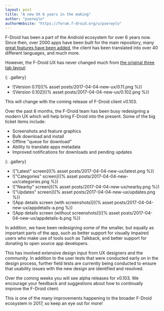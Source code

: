 ```yaml
---
layout: post
title: "A new UX 6 years in the making"
author: "pserwylo"
authorWebsite: "https://forum.f-droid.org/u/pserwylo"
---
```


F-Droid has been a part of the Android ecosystem for over 6 years now.
Since then, over 2000 apps have been built for the main repository,
many [great features have been added](https://gitlab.com/fdroid/fdroidclient/blob/master/CHANGELOG.md),
the client has been translated into over 40 different languages,
and much more.

However, the F-Droid UX has never changed much from [the original three tab layout](https://f-droid.org/posts/f-droid-repository-alpha/):

{: .gallery}
 * ![Version 0.11]({% asset posts/2017-04-04-new-ux/0.11.png %})
 * ![Version 0.102]({% asset posts/2017-04-04-new-ux/0.102.png %})

This will change with the coming release of F-Droid client v0.103.

Over the past 6 months, the F-Droid team has been busy redesigning a modern UX which will help bring F-Droid into the present.
Some of the big ticket items include:

 * Screenshots and feature graphics
 * Bulk download and install
 * Offline "queue for download"
 * Ability to translate apps metadata
 * Improved notifications for downloads and pending updates

{: .gallery}
 * !["Latest" screen]({% asset posts/2017-04-04-new-ux/latest.png %})
 * !["Categories" screen]({% asset posts/2017-04-04-new-ux/categories.png %})
 * !["Nearby" screen]({% asset posts/2017-04-04-new-ux/nearby.png %})
 * !["Updates" screen]({% asset posts/2017-04-04-new-ux/updates.png %})
 * ![App details screen (with screenshots)]({% asset posts/2017-04-04-new-ux/appdetails-a.png %})
 * ![App details screen (without screenshots)]({% asset posts/2017-04-04-new-ux/appdetails-b.png %})

In addition, we have been redesigning some of the smaller, but equally as important parts of the app,
such as better support for visually impaired users who make use of tools such as Talkback,
and better support for donating to open source app developers.

This has involved extensive design input from UX designers and the community.
In addition to the user tests that were conducted early on in the design process, further field tests
are currently being conducted to ensure that usability issues with the new design are identified and resolved.

Over the coming weeks you will see alpha releases for v0.103.
We encourage your feedback and suggestions about how to continually improve the F-Droid client. 

This is one of the many improvements happening to the broader F-Droid ecosystem in 2017, so keep an eye out for more!
